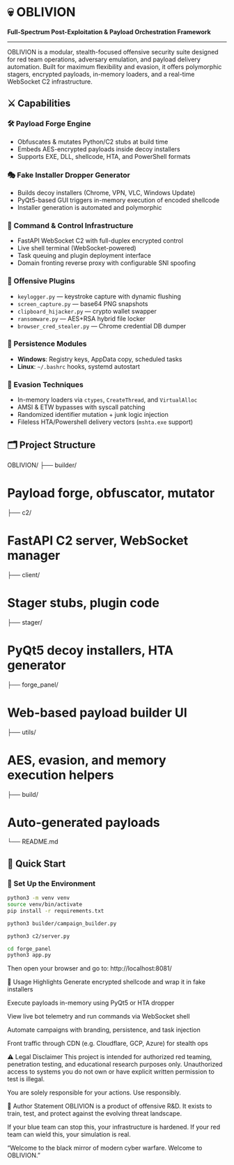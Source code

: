 # 💀 OBLIVION
**Full-Spectrum Post-Exploitation & Payload Orchestration Framework**

---

OBLIVION is a modular, stealth-focused offensive security suite designed for red team operations, adversary emulation, and payload delivery automation. Built for maximum flexibility and evasion, it offers polymorphic stagers, encrypted payloads, in-memory loaders, and a real-time WebSocket C2 infrastructure.



## ⚔️ Capabilities

### 🛠️ Payload Forge Engine
- Obfuscates & mutates Python/C2 stubs at build time
- Embeds AES-encrypted payloads inside decoy installers
- Supports EXE, DLL, shellcode, HTA, and PowerShell formats

### 🎭 Fake Installer Dropper Generator
- Builds decoy installers (Chrome, VPN, VLC, Windows Update)
- PyQt5-based GUI triggers in-memory execution of encoded shellcode
- Installer generation is automated and polymorphic

### 📡 Command & Control Infrastructure
- FastAPI WebSocket C2 with full-duplex encrypted control
- Live shell terminal (WebSocket-powered)
- Task queuing and plugin deployment interface
- Domain fronting reverse proxy with configurable SNI spoofing

### 🧩 Offensive Plugins
- `keylogger.py` — keystroke capture with dynamic flushing  
- `screen_capture.py` — base64 PNG snapshots  
- `clipboard_hijacker.py` — crypto wallet swapper  
- `ransomware.py` — AES+RSA hybrid file locker  
- `browser_cred_stealer.py` — Chrome credential DB dumper  

### 🧬 Persistence Modules
- **Windows**: Registry keys, AppData copy, scheduled tasks  
- **Linux**: `~/.bashrc` hooks, systemd autostart  

### 👻 Evasion Techniques
- In-memory loaders via `ctypes`, `CreateThread`, and `VirtualAlloc`
- AMSI & ETW bypasses with syscall patching
- Randomized identifier mutation + junk logic injection
- Fileless HTA/Powershell delivery vectors (`mshta.exe` support)

## 🗂️ Project Structure



OBLIVION/
├── builder/           
# Payload forge, obfuscator, mutator

├── c2/                
# FastAPI C2 server, WebSocket manager

├── client/            
# Stager stubs, plugin code

├── stager/            
# PyQt5 decoy installers, HTA generator

├── forge_panel/       
# Web-based payload builder UI

├── utils/             
# AES, evasion, and memory execution helpers

├── build/             
# Auto-generated payloads

└── README.md



## 🚀 Quick Start

### 🔧 Set Up the Environment



```bash
python3 -m venv venv
source venv/bin/activate
pip install -r requirements.txt

```

```bash
python3 builder/campaign_builder.py

```

```bash
python3 c2/server.py

```

```bash
cd forge_panel
python3 app.py

```

Then open your browser and go to:
http://localhost:8081/

🧠 Usage Highlights
Generate encrypted shellcode and wrap it in fake installers

Execute payloads in-memory using PyQt5 or HTA dropper

View live bot telemetry and run commands via WebSocket shell

Automate campaigns with branding, persistence, and task injection

Front traffic through CDN (e.g. Cloudflare, GCP, Azure) for stealth ops

⚠️ Legal Disclaimer
This project is intended for authorized red teaming, penetration testing, and educational research purposes only.
Unauthorized access to systems you do not own or have explicit written permission to test is illegal.

You are solely responsible for your actions. Use responsibly.

🧬 Author Statement
OBLIVION is a product of offensive R&D. It exists to train, test, and protect against the evolving threat landscape.

If your blue team can stop this, your infrastructure is hardened.
If your red team can wield this, your simulation is real.

“Welcome to the black mirror of modern cyber warfare. Welcome to OBLIVION.”
